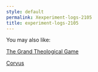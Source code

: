 ```yaml
---
style: default
permalink: Xexperiment-logs-2105
title: experiment-logs-2105
---
```

You may also like:

[The Grand Theological Game](http://scp-wiki.net/the-grand-theological-game)

[Corvus](http://scp-wiki.net/corvus)
